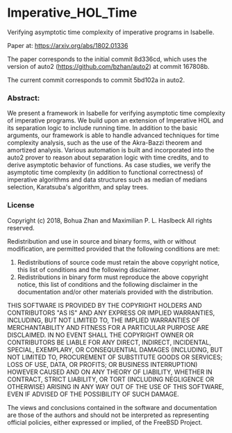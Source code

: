# Imperative_HOL_Time
Verifying asymptotic time complexity of imperative programs in Isabelle.

Paper at: https://arxiv.org/abs/1802.01336

The paper corresponds to the initial commit 8d336cd, which uses the version
of auto2 (https://github.com/bzhan/auto2) at commit 167808b.

The current commit corresponds to commit 5bd102a in auto2.

### Abstract:

We present a framework in Isabelle for verifying asymptotic time
complexity of imperative programs. We build upon an extension of
Imperative HOL and its separation logic to include running
time. In addition to the basic arguments, our framework is able
to handle advanced techniques for time complexity analysis, such
as the use of the Akra-Bazzi theorem and amortized
analysis. Various automation is built and incorporated into the
auto2 prover to reason about separation logic with time credits,
and to derive asymptotic behavior of functions. As case studies,
we verify the asymptotic time complexity (in addition to
functional correctness) of imperative algorithms and data
structures such as median of medians selection, Karatsuba's
algorithm, and splay trees.


### License

Copyright (c) 2018, Bohua Zhan and Maximilian P. L. Haslbeck
All rights reserved.

Redistribution and use in source and binary forms, with or without
modification, are permitted provided that the following conditions are met:

1. Redistributions of source code must retain the above copyright notice, this
   list of conditions and the following disclaimer.
2. Redistributions in binary form must reproduce the above copyright notice,
   this list of conditions and the following disclaimer in the documentation
   and/or other materials provided with the distribution.

THIS SOFTWARE IS PROVIDED BY THE COPYRIGHT HOLDERS AND CONTRIBUTORS "AS IS" AND
ANY EXPRESS OR IMPLIED WARRANTIES, INCLUDING, BUT NOT LIMITED TO, THE IMPLIED
WARRANTIES OF MERCHANTABILITY AND FITNESS FOR A PARTICULAR PURPOSE ARE
DISCLAIMED. IN NO EVENT SHALL THE COPYRIGHT OWNER OR CONTRIBUTORS BE LIABLE FOR
ANY DIRECT, INDIRECT, INCIDENTAL, SPECIAL, EXEMPLARY, OR CONSEQUENTIAL DAMAGES
(INCLUDING, BUT NOT LIMITED TO, PROCUREMENT OF SUBSTITUTE GOODS OR SERVICES;
LOSS OF USE, DATA, OR PROFITS; OR BUSINESS INTERRUPTION) HOWEVER CAUSED AND
ON ANY THEORY OF LIABILITY, WHETHER IN CONTRACT, STRICT LIABILITY, OR TORT
(INCLUDING NEGLIGENCE OR OTHERWISE) ARISING IN ANY WAY OUT OF THE USE OF THIS
SOFTWARE, EVEN IF ADVISED OF THE POSSIBILITY OF SUCH DAMAGE.

The views and conclusions contained in the software and documentation are those
of the authors and should not be interpreted as representing official policies,
either expressed or implied, of the FreeBSD Project.
